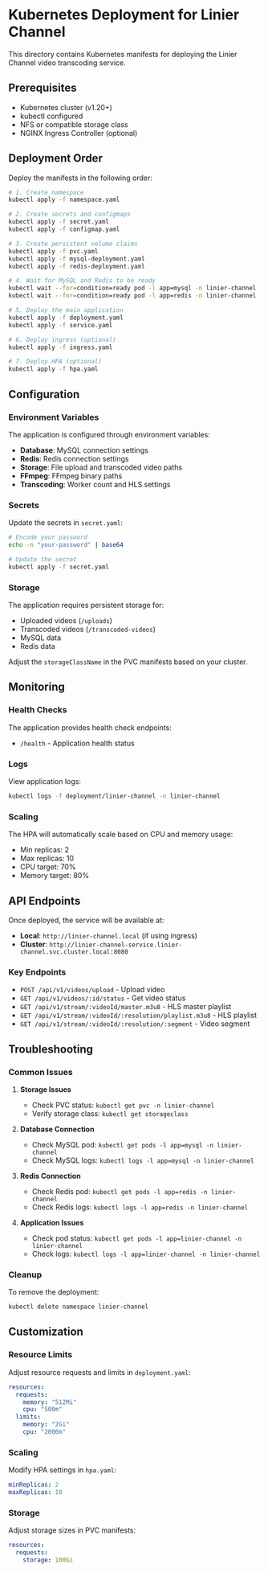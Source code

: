 # Kubernetes Deployment for Linier Channel

This directory contains Kubernetes manifests for deploying the Linier Channel video transcoding service.

## Prerequisites

- Kubernetes cluster (v1.20+)
- kubectl configured
- NFS or compatible storage class
- NGINX Ingress Controller (optional)

## Deployment Order

Deploy the manifests in the following order:

```bash
# 1. Create namespace
kubectl apply -f namespace.yaml

# 2. Create secrets and configmaps
kubectl apply -f secret.yaml
kubectl apply -f configmap.yaml

# 3. Create persistent volume claims
kubectl apply -f pvc.yaml
kubectl apply -f mysql-deployment.yaml
kubectl apply -f redis-deployment.yaml

# 4. Wait for MySQL and Redis to be ready
kubectl wait --for=condition=ready pod -l app=mysql -n linier-channel
kubectl wait --for=condition=ready pod -l app=redis -n linier-channel

# 5. Deploy the main application
kubectl apply -f deployment.yaml
kubectl apply -f service.yaml

# 6. Deploy ingress (optional)
kubectl apply -f ingress.yaml

# 7. Deploy HPA (optional)
kubectl apply -f hpa.yaml
```

## Configuration

### Environment Variables

The application is configured through environment variables:

- **Database**: MySQL connection settings
- **Redis**: Redis connection settings  
- **Storage**: File upload and transcoded video paths
- **FFmpeg**: FFmpeg binary paths
- **Transcoding**: Worker count and HLS settings

### Secrets

Update the secrets in `secret.yaml`:

```bash
# Encode your password
echo -n "your-password" | base64

# Update the secret
kubectl apply -f secret.yaml
```

### Storage

The application requires persistent storage for:
- Uploaded videos (`/uploads`)
- Transcoded videos (`/transcoded-videos`)
- MySQL data
- Redis data

Adjust the `storageClassName` in the PVC manifests based on your cluster.

## Monitoring

### Health Checks

The application provides health check endpoints:
- `/health` - Application health status

### Logs

View application logs:

```bash
kubectl logs -f deployment/linier-channel -n linier-channel
```

### Scaling

The HPA will automatically scale based on CPU and memory usage:
- Min replicas: 2
- Max replicas: 10
- CPU target: 70%
- Memory target: 80%

## API Endpoints

Once deployed, the service will be available at:

- **Local**: `http://linier-channel.local` (if using ingress)
- **Cluster**: `http://linier-channel-service.linier-channel.svc.cluster.local:8080`

### Key Endpoints

- `POST /api/v1/videos/upload` - Upload video
- `GET /api/v1/videos/:id/status` - Get video status
- `GET /api/v1/stream/:videoId/master.m3u8` - HLS master playlist
- `GET /api/v1/stream/:videoId/:resolution/playlist.m3u8` - HLS playlist
- `GET /api/v1/stream/:videoId/:resolution/:segment` - Video segment

## Troubleshooting

### Common Issues

1. **Storage Issues**
   - Check PVC status: `kubectl get pvc -n linier-channel`
   - Verify storage class: `kubectl get storageclass`

2. **Database Connection**
   - Check MySQL pod: `kubectl get pods -l app=mysql -n linier-channel`
   - Check MySQL logs: `kubectl logs -l app=mysql -n linier-channel`

3. **Redis Connection**
   - Check Redis pod: `kubectl get pods -l app=redis -n linier-channel`
   - Check Redis logs: `kubectl logs -l app=redis -n linier-channel`

4. **Application Issues**
   - Check pod status: `kubectl get pods -l app=linier-channel -n linier-channel`
   - Check logs: `kubectl logs -l app=linier-channel -n linier-channel`

### Cleanup

To remove the deployment:

```bash
kubectl delete namespace linier-channel
```

## Customization

### Resource Limits

Adjust resource requests and limits in `deployment.yaml`:

```yaml
resources:
  requests:
    memory: "512Mi"
    cpu: "500m"
  limits:
    memory: "2Gi"
    cpu: "2000m"
```

### Scaling

Modify HPA settings in `hpa.yaml`:

```yaml
minReplicas: 2
maxReplicas: 10
```

### Storage

Adjust storage sizes in PVC manifests:

```yaml
resources:
  requests:
    storage: 100Gi
```
